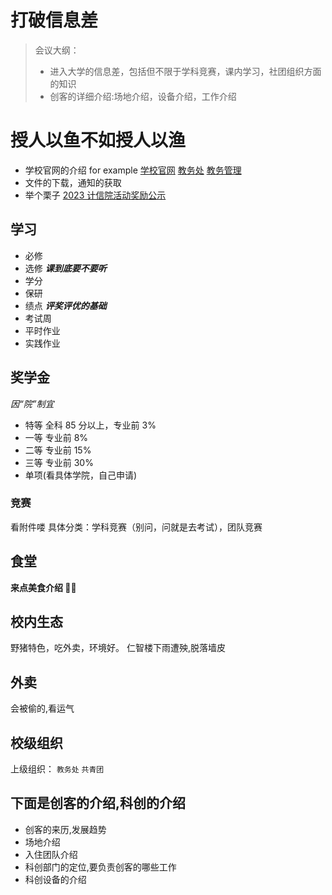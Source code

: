 # 打破信息差

> 会议大纲：
>
> - 进入大学的信息差，包括但不限于学科竞赛，课内学习，社团组织方面的知识
> - 创客的详细介绍:场地介绍，设备介绍，工作介绍

# 授人以鱼不如授人以渔

- 学校官网的介绍
  for example
  [学校官网](https://www.njtech.edu.cn/jgsz/xy.htm)
  [教务处](https://jwc.njtech.edu.cn/)
  [教务管理](https://jwgl.njtech.edu.cn/)
- 文件的下载，通知的获取
- 举个栗子
  [2023 计信院活动奖励公示](https://cise.njtech.edu.cn/info/1023/7216.htm)

## 学习

- 必修
- 选修
  **_课到底要不要听_**
- 学分
- 保研
- 绩点
  **_评奖评优的基础_**
- 考试周
- 平时作业
- 实践作业

## 奖学金

_因“院”制宜_

- 特等
  全科 85 分以上，专业前 3%
- 一等
  专业前 8%
- 二等
  专业前 15%
- 三等
  专业前 30%
- 单项(看具体学院，自己申请)

### 竞赛

看附件喽
具体分类：学科竞赛（别问，问就是去考试），团队竞赛

## 食堂

**来点美食介绍 🤤🤤**

## 校内生态

野猪特色，吃外卖，环境好。
仁智楼下雨遭殃,脱落墙皮

## 外卖

会被偷的,看运气

## 校级组织

上级组织：
`教务处`
`共青团`

## 下面是创客的介绍,科创的介绍

- 创客的来历,发展趋势
- 场地介绍
- 入住团队介绍
- 科创部门的定位,要负责创客的哪些工作
- 科创设备的介绍
